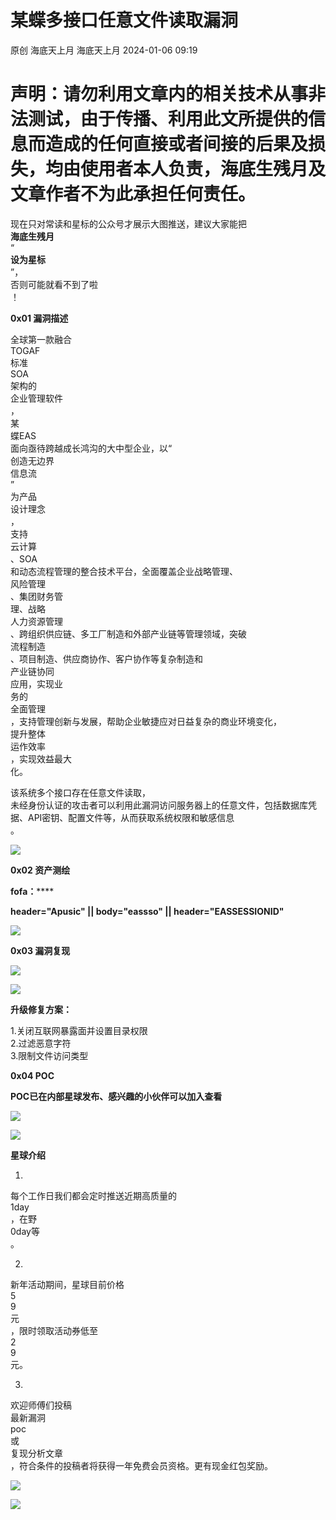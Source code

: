 #  某蝶多接口任意文件读取漏洞   
原创 海底天上月  海底天上月   2024-01-06 09:19  
  
# 声明：请勿利用文章内的相关技术从事非法测试，由于传播、利用此文所提供的信息而造成的任何直接或者间接的后果及损失，均由使用者本人负责，海底生残月及文章作者不为此承担任何责任。  
  
现在只对常读和星标的公众号才展示大图推送，建议大家能把  
**海底生残月**  
“  
**设为星标**  
”，  
否则可能就看不到了啦  
！  
  
  
**0x01 漏洞描述**  
  
全球第一款融合  
TOGAF  
标准  
SOA  
架构的  
企业管理软件  
，  
某  
蝶EAS  
面向亟待跨越成长鸿沟的大中型企业，以“  
创造无边界  
信息流  
”  
为产品  
设计理念  
，   
支持  
云计算  
、SOA   
和动态流程管理的整合技术平台，全面覆盖企业战略管理、  
风险管理  
、集团财务管   
理、战略  
人力资源管理  
、跨组织供应链、多工厂制造和外部产业链等管理领域，突破   
流程制造  
、项目制造、供应商协作、客户协作等复杂制造和  
产业链协同  
应用，实现业   
务的  
全面管理  
，支持管理创新与发展，帮助企业敏捷应对日益复杂的商业环境变化，   
提升整体  
运作效率  
，实现效益最大  
化。  
  
该系统多个接口存在任意文件读取，  
未经身份认证的攻击者可以利用此漏洞访问服务器上的任意文件，包括数据库凭据、API密钥、配置文件等，从而获取系统权限和敏感信息  
。  
  
![](https://mmbiz.qpic.cn/mmbiz_png/fYSUHibFMoaInJeFsr0gPuicrvYXuAurpZROjtO5t0LV8P3UADUBWu1C9GoCKfOJHEQPL2x0F0sn9QZACBFePhlg/640?wx_fmt=png&from=appmsg "")  
  
**0x02 资产测绘**  
  
**f****ofa****：******  
  
**header="Apusic" || body="eassso" || header="EASSESSIONID"**  
  
![](https://mmbiz.qpic.cn/mmbiz_png/fYSUHibFMoaInJeFsr0gPuicrvYXuAurpZFtygvZWfUD6IhX1eSoHeSamzgIyFxH6h4G3jxhxLIhASnSaicWjqWcw/640?wx_fmt=png&from=appmsg "")  
  
**0x03 漏洞复现**  
  
![](https://mmbiz.qpic.cn/mmbiz_png/fYSUHibFMoaInJeFsr0gPuicrvYXuAurpZoKwe8OTxVvSSiaiaxjC1b6S4IhwicplBu3Hic8dfvibw7OQJ4qdmXJFtSaQ/640?wx_fmt=png&from=appmsg "")  
  
![](https://mmbiz.qpic.cn/mmbiz_png/fYSUHibFMoaInJeFsr0gPuicrvYXuAurpZ7CMULfyA0b83DZzVMBiadqmG1UXVWgJJ8qs8EXxlx5aGt7pfA8zEpsQ/640?wx_fmt=png&from=appmsg "")  
  
  
**升级修复方案：**  
  
1.关闭互联网暴露面并设置目录权限  
2.过滤恶意字符  
3.限制文件访问类型  
  
  
**0x04 POC**  
  
**POC已在内部星球发布、感兴趣的小伙伴可以加入查看**  
  
![](https://mmbiz.qpic.cn/mmbiz_png/fYSUHibFMoaInJeFsr0gPuicrvYXuAurpZKuoCNbPQPdpbXicSf48ORncOKtGXDRLSICNzmQiaNhGjd3PZH6rpVBNA/640?wx_fmt=png&from=appmsg "")  
  
![](https://mmbiz.qpic.cn/mmbiz_png/fYSUHibFMoaInJeFsr0gPuicrvYXuAurpZP3Hu7OkwdRHmkqicBChI2bPSFfvYK7VqungtnzK6TcCqRiazzRkRb5Fw/640?wx_fmt=png&from=appmsg "")  
  
**星球介绍**  
  
1.  
每个工作日我们都会定时推送近期高质量的  
1day  
，在野  
0day等  
。  
  
2.  
新年活动期间，星球目前价格  
5  
9  
元  
，限时领取活动券低至  
2  
9  
元。  
  
3.  
欢迎师傅们投稿  
最新漏洞  
poc  
或  
复现分析文章  
，符合条件的投稿者将获得一年免费会员资格。更有现金红包奖励。  
  
![](https://mmbiz.qpic.cn/mmbiz_png/fYSUHibFMoaInJeFsr0gPuicrvYXuAurpZKhIqV2ajKYV20QxypxTfx0qU1QAdLQib1rmO4fq3BjP4xpugNJZUHvQ/640?wx_fmt=png&from=appmsg "")  
  
![](https://mmbiz.qpic.cn/mmbiz_png/fYSUHibFMoaInJeFsr0gPuicrvYXuAurpZKhIqV2ajKYV20QxypxTfx0qU1QAdLQib1rmO4fq3BjP4xpugNJZUHvQ/640?wx_fmt=png&from=appmsg "")  
  
  
